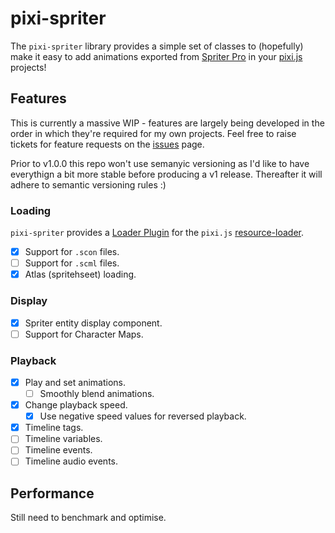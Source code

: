 # pixi-spriter

The `pixi-spriter` library provides a simple set of classes to (hopefully) make it easy to add animations exported from [Spriter Pro](https://brashmonkey.com/spriter-pro/) in your [pixi.js](https://www.pixijs.com/) projects!

## Features

This is currently a massive WIP - features are largely being developed in the order in which they're required for my own projects. Feel free to raise tickets for feature requests on the [issues](https://github.com/brinsleylogic/pixi-spriter/issues) page.

Prior to v1.0.0 this repo won't use semanyic versioning as I'd like to have everythign a bit more stable before producing a v1 release. Thereafter it will adhere to semantic versioning rules :)

### Loading

`pixi-spriter` provides a [Loader Plugin](https://pixijs.download/dev/docs/PIXI.html#ILoaderPlugin) for the `pixi.js` [resource-loader](https://pixijs.download/dev/docs/PIXI.Loader.html).

- [x] Support for `.scon` files.
- [ ] Support for `.scml` files.
- [x] Atlas (spritehseet) loading.

### Display

- [x] Spriter entity display component.
- [ ] Support for Character Maps.

### Playback

- [x] Play and set animations.
  - [ ] Smoothly blend animations.
- [x] Change playback speed.
  - [x] Use negative speed values for reversed playback.
- [x] Timeline tags.
- [ ] Timeline variables.
- [ ] Timeline events.
- [ ] Timeline audio events.

## Performance

Still need to benchmark and optimise.